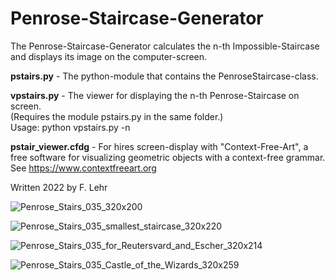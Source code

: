 # Penrose-Staircase-Generator

The Penrose-Staircase-Generator calculates the n-th Impossible-Staircase and displays its image on the computer-screen.

**pstairs.py** - The python-module that contains the PenroseStaircase-class.

**vpstairs.py** - The viewer for displaying the n-th Penrose-Staircase on screen.<br>
                  (Requires the module pstairs.py in the same folder.)<br>
                  Usage: python vpstairs.py -n <the n-th Penrose-Staircase>

**pstair_viewer.cfdg** - For hires screen-display with "Context-Free-Art", a free software for visualizing geometric objects with a context-free grammar. See https://www.contextfreeart.org

Written 2022 by F. Lehr

![Penrose_Stairs_035_320x200](https://user-images.githubusercontent.com/114293671/196004368-a6fc24f0-a9dc-4126-b8e4-f9d4b0c641ab.png)

![Penrose_Stairs_035_smallest_staircase_320x220](https://user-images.githubusercontent.com/114293671/196004410-ae9dc0aa-12be-460f-ae4e-5025f08f4ad5.png)

![Penrose_Stairs_035_for_Reutersvard_and_Escher_320x214](https://user-images.githubusercontent.com/114293671/196004460-57620bec-68ab-40e0-b09a-e5c4bf4a1391.png)

![Penrose_Stairs_035_Castle_of_the_Wizards_320x259](https://user-images.githubusercontent.com/114293671/196005860-287e4efa-a7d0-4256-bab7-9efc3c84fe85.png)
